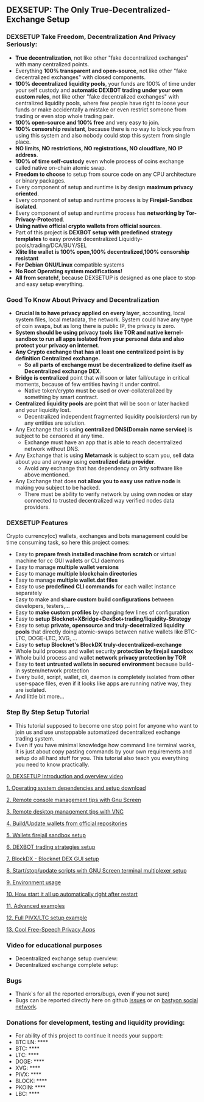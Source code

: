 ## DEXSETUP: The Only True-Decentralized-Exchange Setup

### DEXSETUP Take Freedom, Decentralization And Privacy Seriously:
  * **True decentralization**, not like other "fake decentralized exchanges" with many centralized points.
  * Everything **100% transparent and open-source**, not like other "fake decentralized exchanges" with closed components.
  * **100% decentralized liquidity pools**, your funds are 100% of time under your self custody and **automatic DEXBOT trading under your own custom rules**, not like other "fake decentralized exchanges" with centralized liquidity pools, where few people have right to loose your funds or make accidentally a mistake or even restrict someone from trading or even stop whole trading pair.
  * **100% open-source and 100% free** and very easy to join.
  * **100% censorship resistant**, because there is no way to block you from using this system and also nobody could stop this system from single place.
  * **NO limits, NO restrictions, NO registrations, NO cloudflare, NO IP address**.
  * **100% of time self-custody** even whole process of coins exchange called native on-chain atomic swap.
  * **Freedom to choose** to setup from source code on any CPU architecture or binary packages.
  * Every component of setup and runtime is by design **maximum privacy oriented**.
  * Every component of setup and runtime process is by **Firejail-Sandbox isolated**.
  * Every component of setup and runtime process has **networking by Tor-Privacy-Protected**.
  * **Using native official crypto wallets from official sources**.
  * Part of this project is **DEXBOT setup with predefined strategy templates** to easy provide decentralized Liquidity-pools/trading/DCA/BUY/SEL
  * **Xlite lite wallet is 100% open,100% decentralized,100% censorship resistant**
  * **For Debian GNU/Linux** compatible systems
  * **No Root Operating system modifications!**
  * **All from scratch!**, because DEXSETUP is designed as one place to stop and easy setup everything.

### Good To Know About Privacy and Decentralization
  * **Crucial is to have privacy applied on every layer**, accounting, local system files, local metadata, the network. System could have any type of coin swaps, but as long there is public IP, the privacy is zero.
  * **System should be using privacy tools like TOR and native kernel-sandbox to run all apps isolated from your personal data and also protect your privacy on internet**.
  * **Any Crypto exchange that has at least one centralized point is by definition Centralized exchange.**
    * **So all parts of exchange must be decentralized to define itself as Decentralized exchange DEX**.
  * **Bridge is centralized** point that will soon or later fail/outage in critical moments, because of few entities having it under control.
    * Native token/crypto must be used or over-collateralized by something by smart contract.
  * **Centralized liquidity pools** are point that will be soon or later hacked and your liquidity lost.
    * Decentralized independent fragmented liquidity pools(orders) run by any entities are solution.
  * Any Exchange that is using **centralized DNS(Domain name service)** is subject to be censored at any time.
    * Exchange must have an app that is able to reach decentralized network without DNS.
  * Any Exchange that is using **Metamask** is subject to scam you, sell data about you and anyway using **centralized data provider**.
    * Avoid any exchange that has dependency on 3rty software like above mentioned.
  * Any Exchange that does **not allow you to easy use native node** is making you subject to be hacked.
    * There must be ability to verify network by using own nodes or stay connected to trusted decentralized way verified nodes data providers.

### DEXSETUP Features
Crypto currency(cc) wallets, exchanges and bots management could be time consuming task,
so here this project comes:
  * Easy to **prepare fresh installed machine from scratch** or virtual machine for cc GUI wallets or CLI daemons
  * Easy to manage **multiple wallet versions**
  * Easy to manage **multiple blockchain directories**
  * Easy to manage **multiple wallet.dat files**
  * Easy to use **predefined CLI commands** for each wallet instance separately
  * Easy to make and **share custom build configurations** between developers, testers,...
  * Easy to **make custom profiles** by changing few lines of configuration
  * Easy to **setup Blocknet+XBridge+DexBot+trading/liquidity-Strategy**
  * Easy to setup **private, opensource and truly-decetralized liquidity pools** that directly doing atomic-swaps between native wallets like BTC-LTC, DOGE-LTC, XVG, ...
  * Easy to **setup Blocknet's BlockDX truly-decentralized-exchange**
  * Whole build process and wallet security **protection by firejail sandbox**
  * Whole build process and wallet **network privacy protection by TOR**
  * Easy to **test untrusted wallets in secured environment** because build-in system/network protection
  * Every build, script, wallet, cli, daemon is completely isolated from other user-space files, even if it looks like apps are running native way, they are isolated.
  * And little bit more...

### Step By Step Setup Tutorial
  * This tutorial supposed to become one stop point for anyone who want to join us and use unstoppable automatized decentralized exchange trading system.
  * Even if you have minimal knowledge how command line terminal works, it is just about copy pasting commands by your own requirements and setup do all hard stuff for you. This tutorial also teach you everything you need to know practically.
  
[0. DEXSETUP Introduction and overview video](https://bastyon.com/nnmfnwl7/)

[1. Operating system dependencies and setup download](./doc/md/readme.prereq.md)

[2. Remote console management tips with Gnu Screen](./doc/md/readme.remote.console.md)

[3. Remote desktop management tips with VNC](./doc/md/readme.remote.desktop.md)

[4. Build/Update wallets from official repositories](./doc/md/readme.wallet.build.md)

[5. Wallets firejail sandbox setup](./doc/md/readme.wallet.firejail.md)

[6. DEXBOT trading strategies setup](./doc/md/readme.dexbot.md)

[7. BlockDX - Blocknet DEX GUI setup](./doc/md/readme.blockdx.md)

[8. Start/stop/update scripts with GNU Screen terminal multiplexer setup](./doc/md/readme.screen.md)

[9. Environment usage](./doc/md/readme.usage.md)

[10. How start it all up automatically right after restart](./doc/md/readme.howto.auto.md)

[11. Advanced examples](./doc/md/readme.advanced.examples.md)

[12. Full PIVX/LTC setup example](./doc/md/readme.pivx.ltc.setup.example.md)

[13. Cool Free-Speech Privacy Apps](./doc/md/readme.apps.md)

### Video for educational purposes
  * Decentralized exchange setup overview:  
  * Decentralized exchange complete setup: 

### Bugs
  * Thank`s for all the reported errors/bugs, even if you not sure)
  * Bugs can be reported directly here on github [issues](https://github.com/nnmfnwl/dexsetup/issues) or on [bastyon social network](https://bastyon.com/nnmfnwl7).

### Donations for development, testing and liquidity providing:
  * For ability of this project to continue it needs your support:
  * BTC LN: ****
  * BTC: ****
  * LTC: ****
  * DOGE: ****
  * XVG: ****
  * PIVX: ****
  * BLOCK: ****
  * PKOIN: ****
  * LBC: ****
